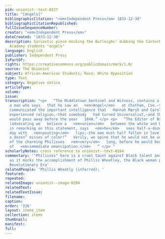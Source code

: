```yaml
---
pid: unionist--text-0227
title: "[Angels]"
bibliographicCitation: "<em>Independent Press</em> 1833-12-30"
bibliographicCitationRepublished: 
fullIssueSequenceNumber: 
creator: "<em>Independent Press</em>"
dateCreated: '1833-12-30'
description: Sarcastic piece mocking the Burleighs' dubbing the Canterbury Female
  Academy students "angels"
language: English
publisher: Independent Press
IsPartOf: 
rights: https://creativecommons.org/publicdomain/mark/1.0/
source: The Unionist
subject: African-American Students; Race; White Opposition
type: Text
category: Negative notice
articleType: 
volume: 
issue: 
transcription: "<p>   “The Middletown Sentinel and Witness, contains a statement from
  a man who says   that he saw an   <em>Angel</em>   at Chatham, Con.—that the Angel
  communicated the important intelligence that   Hannah Marsh and Caroline Blood had
  experienced religion,—that somebody   had turned Universalist,—and that the world
  would pass away before the year   1848.” </p> <p>   “The Editor of Brooklyn Unionist,
  (advocating we   believe a   <em>union</em>   between the white and black races)
  in remarking on this statement, says   <em>he</em>   sees half-a-dozen Angels a
  day with   <em>pouting</em>   lips;—the man must half fallen in love with “half
  a dozen” misses of color!”   Verily, we opine that he would not be united to one
  of the charming Philisses   <em>very</em>   long, before he would become an advocate
  of   <em>immediate emancipation.</em>   ” </p> "
scholarlyNotes: cross reference to unionist--text-0164
commentary: '"Philisses" here is a cruel taunt against Black talent and intelligence,
  as it mocks the accomplishment of Phillis Wheatley, the Black woman poet of the
  Revolutionary Era'
relatedPeople: 'Phillis Wheatly (inferred); '
featured: 
repeated: 
relatedImage: unionist--image-0294
relatedText: 
relatedTextIssue: 
filename: 
caption: 
order: '226'
layout: items_item
collection: items
thumbnail: 
manifest: 
full: 
---
```

